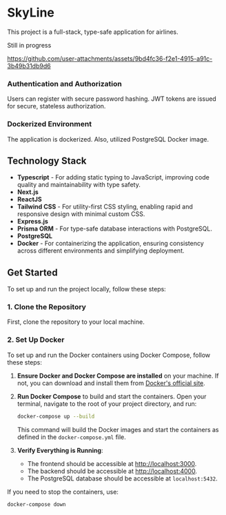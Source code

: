 # SkyLine

This project is a full-stack, type-safe application for airlines. 

Still in progress

https://github.com/user-attachments/assets/9bd4fc36-f2e1-4915-a91c-3b49b31db9d6

### Authentication and Authorization
Users can register with secure password hashing. JWT tokens are issued for secure, stateless authorization.

### Dockerized Environment
The application is dockerized.
Also, utilized PostgreSQL Docker image.

## Technology Stack

- **Typescript** - For adding static typing to JavaScript, improving code quality and maintainability with type safety.
- **Next.js**
- **ReactJS**
- **Tailwind CSS** - For utility-first CSS styling, enabling rapid and responsive design with minimal custom CSS.
- **Express.js** 
- **Prisma ORM** - For type-safe database interactions with PostgreSQL.
- **PostgreSQL**
- **Docker** - For containerizing the application, ensuring consistency across different environments and simplifying deployment.

## Get Started

To set up and run the project locally, follow these steps:

### 1. Clone the Repository

First, clone the repository to your local machine.

### 2. Set Up Docker

To set up and run the Docker containers using Docker Compose, follow these steps:

1. **Ensure Docker and Docker Compose are installed** on your machine. If not, you can download and install them from [Docker's official site](https://docs.docker.com/get-docker/).

2. **Run Docker Compose** to build and start the containers. Open your terminal, navigate to the root of your project directory, and run:

    ```bash
    docker-compose up --build
    ```

   This command will build the Docker images and start the containers as defined in the `docker-compose.yml` file.

3. **Verify Everything is Running**:

    - The frontend should be accessible at [http://localhost:3000](http://localhost:3000).
    - The backend should be accessible at [http://localhost:4000](http://localhost:4000).
    - The PostgreSQL database should be accessible at `localhost:5432`.

If you need to stop the containers, use:

```bash
docker-compose down



